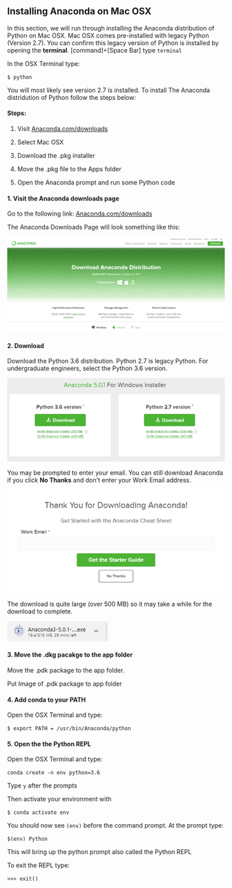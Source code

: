 
## Installing Anaconda on Mac OSX
In this section, we will run through installing the Anaconda distribution of Python on Mac OSX. Mac OSX comes pre-installed with legacy Python (Version 2.7). You can confirm this legacy version of Python is installed by opening the **terminal**. [command]+[Space Bar] type ```terminal```

In the OSX Terminal type:

```
$ python
```

You will most likely see version 2.7 is installed. To install The Anaconda distridution of Python follow the steps below:

#### Steps:

1. Visit [Anaconda.com/downloads](https://www.anaconda.com/download/)

2. Select Mac OSX

3. Download the .pkg installer

4. Move the .pkg file to the Apps folder

5. Open the Anaconda prompt and run some Python code
#### 1. Visit the Anaconda downloads page

Go to the following link: [Anaconda.com/downloads](https://www.anaconda.com/download/)

The Anaconda Downloads Page will look something like this:

![anaconda download page](images/anaconda_download_page.png)
#### 2. Download

Download the Python 3.6 distribution. Python 2.7 is legacy Python. For undergraduate engineers, select the Python 3.6 version.

![anaconda select python 3.6](images/anaconda_python3_or_python2.png)

You may be prompted to enter your email. You can still download Anaconda if you click **No Thanks** and don't enter your Work Email address.

![anaconda](images/anaconda_enter_email.png)

The download is quite large (over 500 MB) so it may take a while for the download to complete.

![anaconda downloading](images/anaconda_downloading.png)
#### 3. Move the .dkg pacakge to the app folder

Move the .pdk package to the app folder. 

Put Image of .pdk package to app folder
#### 4. Add conda to your PATH

Open the OSX Terminal and type:
    
```
$ export PATH = /usr/bin/Anaconda/python
```


#### 5. Open the the Python REPL

Open the OSX Terminal and type:
    
```
conda create -n env python=3.6
```

Type ```y``` after the prompts

Then activate your environment with

```
$ conda activate env
```

You should now see ```(env)``` before the command prompt. At the prompt type:

```
$(env) Python
```

This will bring up the python prompt also called the Python REPL

To exit the REPL type:

```
>>> exit()
```

 

